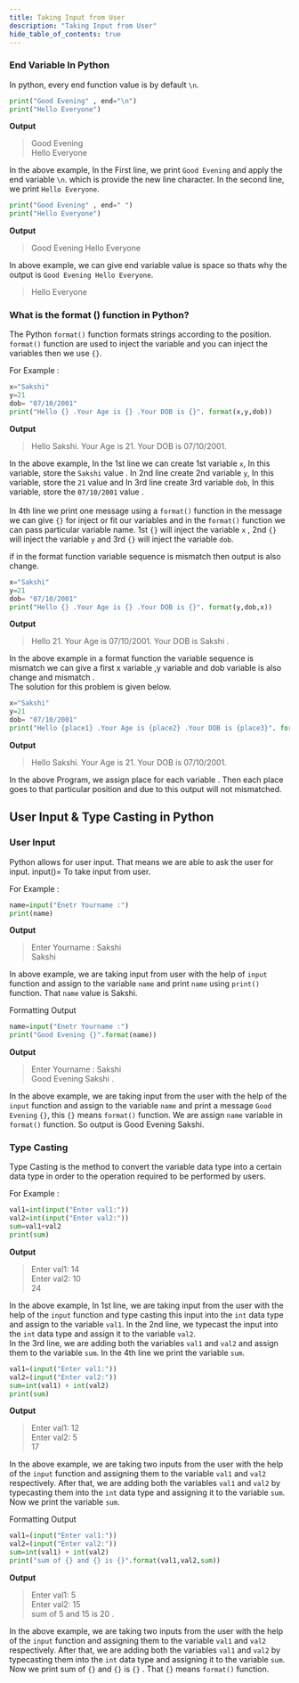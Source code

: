 ```yaml
---
title: Taking Input from User
description: "Taking Input from User"
hide_table_of_contents: true
---
```


 ### End Variable In Python

 In python, every end function value is by default `\n`.

 ``` python showLineNumbers="true"
 print("Good Evening" , end="\n")
 print("Hello Everyone")
```

 **Output**
 >Good Evening <br/>
 >Hello Everyone
 
 In the above example, In the First line, we print `Good Evening` and apply the end variable `\n`. which is provide  the new line character. In the second line, we  print `Hello Everyone`.

 ``` python showLineNumbers="true"
 print("Good Evening" , end=" ")
 print("Hello Everyone")
```

 **Output**
 >Good Evening 
 >Hello Everyone

 In above example, we can give end variable value is space so thats why the output is `Good Evening Hello Everyone`.
 >Hello Everyone

 ### What is the format () function in Python?

The Python `format()` function formats strings according to the position. `format()` function are used to inject the variable and you can inject the variables then we use `{}`.

For Example :

```python showLineNumbers="true"
x="Sakshi"
y=21
dob= "07/10/2001"
print("Hello {} .Your Age is {} .Your DOB is {}". format(x,y,dob))
```
 **Output**
 >Hello Sakshi. Your Age is 21. Your DOB is 07/10/2001.

In the above example, In the 1st line we can create 1st variable  `x`, In this variable, store the `Sakshi` value . In 2nd line create 2nd variable `y`, In this variable, store the `21` value and In 3rd line create 3rd variable `dob`, In this variable, store the `07/10/2001` value . <br/><br/>
In 4th line we print one message using a `format()` function in the message we can give `{}` for inject or fit our variables and in the `format()` function we can pass particular variable name. 1st `{}` will inject the variable `x` , 2nd `{}` will inject the variable `y` and 3rd `{}` will inject the variable `dob`.

if in the format function  variable sequence is mismatch then output is also change.

 ```python showLineNumbers="true"
x="Sakshi"
y=21
dob= "07/10/2001"
print("Hello {} .Your Age is {} .Your DOB is {}". format(y,dob,x))
```
 **Output**
 >Hello 21. Your Age is 07/10/2001. Your DOB is Sakshi .

In the above example  in a format function the variable sequence is mismatch we can give a first x variable ,y variable and dob variable is also change and mismatch . <br/>
The solution for this problem is given below.

``` python showLineNumbers="true"
x="Sakshi"
y=21
dob= "07/10/2001"
print("Hello {place1} .Your Age is {place2} .Your DOB is {place3}". format(place3=dob,place2=y,place1=x))
```

**Output**
 >Hello Sakshi. Your Age is 21. Your DOB is 07/10/2001.

 In the above Program, we assign place for each variable . Then each place goes to that particular position and due to this output will not mismatched.

 ## User Input & Type Casting in Python

 ### User Input

 Python allows for user input. That means we are able to ask the user for input. input()= To take input from user.

 For Example :

```python showLineNumbers="true"
name=input("Enetr Yourname :")
print(name)
 ```

 **Output**
 >Enter Yourname : Sakshi <br/>
 >Sakshi

 In above example, we are taking input from user with the help of `input` function and assign to the variable `name` and print `name` using `print()` function. That `name` value is Sakshi.

 Formatting Output

 ```python showLineNumbers="true"
name=input("Enetr Yourname :")
print("Good Evening {}".format(name))
 ```
 **Output**
 >Enter Yourname : Sakshi <br/>
 >Good Evening Sakshi .

 In the above example, we are taking input from the user with the help of the `input` function and assign to the variable `name` and print a message `Good Evening` `{}`, this `{}` means `format()` function. We are assign `name` variable in `format()` function. So output is Good Evening Sakshi.

 ### Type Casting

Type Casting is the method to convert the variable data type into a certain data type in order to the operation required to be performed by users.

 For Example :
```python showLineNumbers="true"
val1=int(input("Enter val1:"))
val2=int(input("Enter val2:"))
sum=val1+val2
print(sum)
```
 **Output**
 >Enter val1: 14 <br/>
 >Enter val2: 10 <br/>
 >24

 In the above example, In 1st line, we are taking input from the user with the help of the `input` function and type casting this input into the `int` data type and assign to the variable `val1`. In the 2nd line, we typecast the input into the `int` data type and assign it to the variable `val2`. <br/>
In the 3rd line, we are adding both the variables `val1` and `val2` and assign them to the variable `sum`. In the 4th line we print the variable `sum`. 

```python showLineNumbers="true"
val1=(input("Enter val1:"))
val2=(input("Enter val2:"))
sum=int(val1) + int(val2)
print(sum)
```
**Output**
 >Enter val1: 12 <br/>
 >Enter val2: 5 <br/>
 >17

  In the above example, we are taking two inputs from the user with the help of the `input` function and assigning them to the variable `val1` and `val2` respectively. After that, we are adding both the variables `val1` and `val2` by typecasting them into the `int` data type and assigning it to the variable `sum`. 
  Now we print the variable `sum`.

 Formatting Output
```python showLineNumbers="true"
val1=(input("Enter val1:"))
val2=(input("Enter val2:"))
sum=int(val1) + int(val2)
print("sum of {} and {} is {}".format(val1,val2,sum))
```
**Output**
>Enter val1: 5 <br/>
>Enter val2: 15 <br/>
>sum of 5 and 15 is 20 .

 In the above example, we are taking two inputs from the user with the help of the `input` function and assigning them to the variable `val1` and `val2` respectively. After that, we are adding both the variables `val1` and `val2` by typecasting them into the `int` data type and assigning it to the variable `sum`. 
Now we print sum of `{}` and `{}` is `{}` . That `{}` means `format()` function.